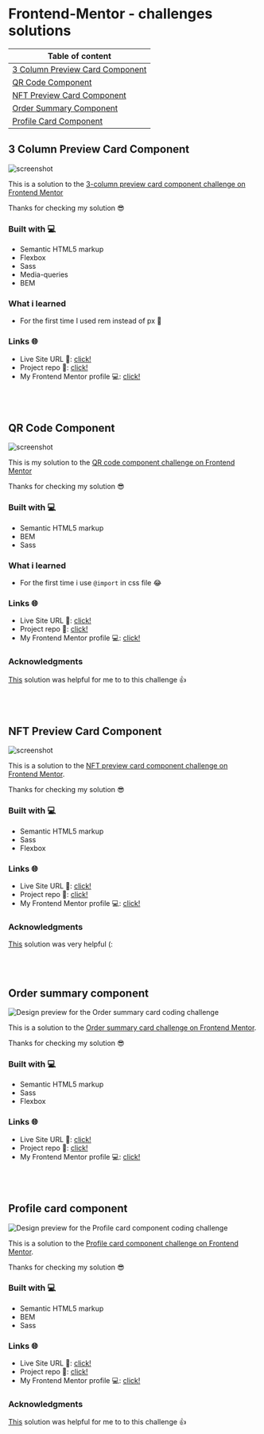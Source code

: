 # Frontend-Mentor - challenges solutions

|Table of content                                                    |
|--------------------------------------------------------------------|
|[3 Column Preview Card Component](#3-column-preview-card-component) |
|[QR Code Component](#QR-code-component)                             |
|[NFT Preview Card Component](#NFT-preview-card-component)           |
|[Order Summary Component](#Order-summary-component)                 |
|[Profile Card Component](#Profile-card-component)                   |


## 3 Column Preview Card Component

![screenshot](./screens/3-column-preview-card-component.jpg)

This is a solution to the [3-column preview card component challenge on Frontend Mentor](https://www.frontendmentor.io/challenges/3column-preview-card-component-pH92eAR2-)

Thanks for checking my solution 😎

### Built with 💻

- Semantic HTML5 markup
- Flexbox
- Sass
- Media-queries
- BEM

### What i learned

- For the first time I used rem instead of px 🎉

### Links 🌐

- Live Site URL 🔴: [click!](https://kacperkwinta.github.io/3-column-preview-card-component/)
- Project repo 📂: [click!](https://github.com/kacperkwinta/3-column-preview-card-component)
- My Frontend Mentor profile 💻: [click!](https://www.frontendmentor.io/profile/kacperkwinta)

<br>
<br>

## QR Code Component

![screenshot](./screens/QR-code-component.jpg)

This is my solution to the [QR code component challenge on Frontend Mentor](https://www.frontendmentor.io/challenges/qr-code-component-iux_sIO_H)

Thanks for checking my solution 😎

### Built with 💻

- Semantic HTML5 markup
- BEM
- Sass

### What i learned

- For the first time i use ```@import``` in css file 😂

### Links 🌐

- Live Site URL 🔴: [click!](https://kacperkwinta.github.io/QR-code-component/)
- Project repo 📂: [click!](https://github.com/kacperkwinta/QR-code-component)
- My Frontend Mentor profile 💻: [click!](https://www.frontendmentor.io/profile/kacperkwinta)

### Acknowledgments

[This](https://www.frontendmentor.io/solutions/qr-code-p8vYQRiXX) solution was helpful for me to to this challenge 👍

<br>
<br>

## NFT Preview Card Component

![screenshot](./screens/NFT-preview-card-component.jpg)

This is a solution to the [NFT preview card component challenge on Frontend Mentor](https://www.frontendmentor.io/challenges/nft-preview-card-component-SbdUL_w0U).

Thanks for checking my solution 😎

### Built with 💻

- Semantic HTML5 markup
- Sass
- Flexbox

### Links 🌐

- Live Site URL 🔴: [click!](https://kacperkwinta.github.io/NFT-preview-card-component/)
- Project repo 📂: [click!](https://github.com/kacperkwinta/NFT-preview-card-component)
- My Frontend Mentor profile 💻: [click!](https://www.frontendmentor.io/profile/kacperkwinta)

### Acknowledgments

[This](https://www.frontendmentor.io/solutions/nft-preview-card-component-kOXxYphSg) solution was very helpful (:

<br>
<br>

## Order summary component

![Design preview for the Order summary card coding challenge](./screens/Order-summary-component.jpg)

This is a solution to the [Order summary card challenge on Frontend Mentor](https://www.frontendmentor.io/challenges/order-summary-component-QlPmajDUj).

Thanks for checking my solution 😎

### Built with 💻

- Semantic HTML5 markup
- Sass
- Flexbox

### Links 🌐

- Live Site URL 🔴: [click!](https://kacperkwinta.github.io/Order-summary-component/)
- Project repo 📂: [click!](https://github.com/kacperkwinta/Order-summary-component)
- My Frontend Mentor profile 💻: [click!](https://www.frontendmentor.io/profile/kacperkwinta)

<br>
<br>

## Profile card component

![Design preview for the Profile card component coding challenge](./screens/Profile-card-component.jpg)

This is a solution to the [Profile card component challenge on Frontend Mentor](https://www.frontendmentor.io/challenges/profile-card-component-cfArpWshJ).

Thanks for checking my solution 😎

### Built with 💻

- Semantic HTML5 markup
- BEM
- Sass

### Links 🌐

- Live Site URL 🔴: [click!](https://kacperkwinta.github.io/Profile-card-component/)
- Project repo 📂: [click!](https://github.com/kacperkwinta/Profile-card-component)
- My Frontend Mentor profile 💻: [click!](https://www.frontendmentor.io/profile/kacperkwinta)

### Acknowledgments

[This](https://www.frontendmentor.io/solutions/challenge-completed-with-html-css-flexbox-and-responsive-z3vKKRSaK) solution was helpful for me to to this challenge 👍

